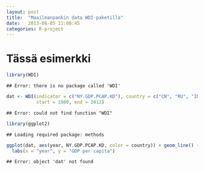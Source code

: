 ```yaml
---
layout: post
title:  "Maailmanpankin data WDI-paketilla"
date:   2013-08-05 11:00:45
categories: R-project
---
```


# Tässä esimerkki




```r
library(WDI)
```

```
## Error: there is no package called 'WDI'
```

```r
dat <- WDI(indicator = c("NY.GDP.PCAP.KD"), country = c("CN", "RU", "IN", "BR"), 
           start = 1980, end = 2012)
```

```
## Error: could not find function "WDI"
```

```r
library(ggplot2)
```

```
## Loading required package: methods
```

```r
ggplot(dat, aes(year, NY.GDP.PCAP.KD, color = country)) + geom_line() + geom_point() + 
  labs(x = "year", y = "GDP per capita")
```

```
## Error: object 'dat' not found
```




[jekyll-gh]: https://github.com/mojombo/jekyll
[jekyll]:    http://jekyllrb.com
